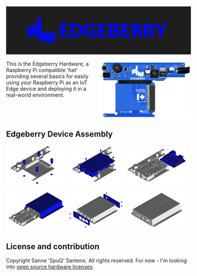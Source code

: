 ![Edgeberry banner](documentation/Edgeberry_banner.png)

<img src="documentation/Edgeberry_rev1-2_rendering.png" align="right" width="50%"/>
This is the Edgeberry Hardware, a Raspberry Pi compatible 'hat' providing several basics for easily using your Raspberry Pi as an IoT Edge device and deploying it in a real-world environment.

<br clear="right"/>

## Edgeberry Device Assembly

<p float="left">
  <img src="documentation/Edgeberry_assembly_1.png" width="32%" />
  <img src="documentation/Edgeberry_assembly_2.png" width="32%" />
  <img src="documentation/Edgeberry_assembly_3.png" width="32%" />
</p>
<p float="left">
</p>
<p float="left">
  <img src="documentation/Edgeberry_assembly_4.png" width="32%" />
  <img src="documentation/Edgeberry_assembly_5.png" width="32%" />
  <img src="documentation/Edgeberry_assembly_6.png" width="32%" />
</p>

## License and contribution
Copyright Sanne 'SpuQ' Santens. All rights reserved. For now - I'm looking into [open source hardware licenses](https://www.oshwa.org/).